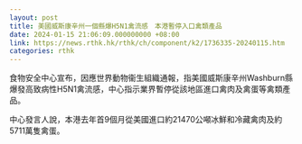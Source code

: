 ```yaml
---
layout: post
title: 美國威斯康辛州一個縣爆H5N1禽流感　本港暫停入口禽類產品
date: 2024-01-15 21:06:09.000000000 +08:00
link: https://news.rthk.hk/rthk/ch/component/k2/1736335-20240115.htm
categories: rthk
---
```


​食物安全中心宣布，因應世界動物衞生組織通報，指美國威斯康辛州Washburn縣爆發高致病性H5N1禽流感，中心指示業界暫停從該地區進口禽肉及禽蛋等禽類產品。

中心發言人說，本港去年首9個月從美國進口約21470公噸冰鮮和冷藏禽肉及約5711萬隻禽蛋。
